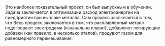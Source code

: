 Это наиболее показательный проект: он был выпускным в обучении. Задача заключается в оптимизации расход электроэнергии на предприятии при выплаке металла. Сам процесс заключается в том, что Весь процесс заключается в том, что расплавленный металл подогревают электродами (изначально плавят), добавляют легирующие добавки (как правило, в несколько этапов), продувют газом для равномерного перемешивания.
